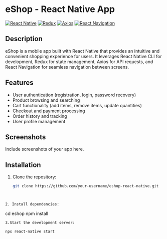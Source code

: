 # eShop - React Native App

[![React Native](https://img.shields.io/badge/React%20Native-v0.64-blue.svg)](https://reactnative.dev/)
[![Redux](https://img.shields.io/badge/Redux-v4.1-purple.svg)](https://redux.js.org/)
[![Axios](https://img.shields.io/badge/Axios-v0.22-orange.svg)](https://axios-http.com/)
[![React Navigation](https://img.shields.io/badge/React%20Navigation-v6.0-green.svg)](https://reactnavigation.org/)

## Description
eShop is a mobile app built with React Native that provides an intuitive and convenient shopping experience for users. It leverages React Native CLI for development, Redux for state management, Axios for API requests, and React Navigation for seamless navigation between screens.

## Features
- User authentication (registration, login, password recovery)
- Product browsing and searching
- Cart functionality (add items, remove items, update quantities)
- Checkout and payment processing
- Order history and tracking
- User profile management

## Screenshots
Include screenshots of your app here.

## Installation
1. Clone the repository:
   ```bash
   git clone https://github.com/your-username/eshop-react-native.git
 
```

2. Install dependencies:
```

  cd eshop
    npm install
```
3.Start the development server:

```
    npx react-native start
```
